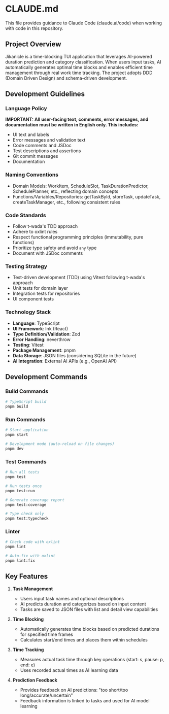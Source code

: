 # CLAUDE.md

This file provides guidance to Claude Code (claude.ai/code) when working with code in this repository.

## Project Overview

Jikanicle is a time-blocking TUI application that leverages AI-powered duration prediction and category classification. When users input tasks, AI automatically generates optimal time blocks and enables efficient time management through real work time tracking. The project adopts DDD (Domain Driven Design) and schema-driven development.

## Development Guidelines

### Language Policy
**IMPORTANT: All user-facing text, comments, error messages, and documentation must be written in English only. This includes:**
- UI text and labels
- Error messages and validation text
- Code comments and JSDoc
- Test descriptions and assertions
- Git commit messages
- Documentation

### Naming Conventions
- Domain Models: WorkItem, ScheduleSlot, TaskDurationPredictor, SchedulePlanner, etc., reflecting domain concepts
- Functions/Variables/Repositories: getTaskById, storeTask, updateTask, createTaskManager, etc., following consistent rules

### Code Standards
- Follow t-wada's TDD approach
- Adhere to oxlint rules
- Respect functional programming principles (immutability, pure functions)
- Prioritize type safety and avoid `any` type
- Document with JSDoc comments

### Testing Strategy
- Test-driven development (TDD) using Vitest following t-wada's approach
- Unit tests for domain layer
- Integration tests for repositories
- UI component tests

### Technology Stack
- **Language**: TypeScript
- **UI Framework**: Ink (React)
- **Type Definition/Validation**: Zod
- **Error Handling**: neverthrow
- **Testing**: Vitest
- **Package Management**: pnpm
- **Data Storage**: JSON files (considering SQLite in the future)
- **AI Integration**: External AI APIs (e.g., OpenAI API)

## Development Commands

### Build Commands
```bash
# TypeScript build
pnpm build
```

### Run Commands
```bash
# Start application
pnpm start

# Development mode (auto-reload on file changes)
pnpm dev
```

### Test Commands
```bash
# Run all tests
pnpm test

# Run tests once
pnpm test:run

# Generate coverage report
pnpm test:coverage

# Type check only
pnpm test:typecheck
```

### Linter
```bash
# Check code with oxlint
pnpm lint

# Auto-fix with oxlint
pnpm lint:fix
```

## Key Features
1. **Task Management**
   - Users input task names and optional descriptions
   - AI predicts duration and categorizes based on input content
   - Tasks are saved to JSON files with list and detail view capabilities

2. **Time Blocking**
   - Automatically generates time blocks based on predicted durations for specified time frames
   - Calculates start/end times and places them within schedules

3. **Time Tracking**
   - Measures actual task time through key operations (start: s, pause: p, end: e)
   - Uses recorded actual times as AI learning data

4. **Prediction Feedback**
   - Provides feedback on AI predictions: "too short/too long/accurate/uncertain"
   - Feedback information is linked to tasks and used for AI model learning

